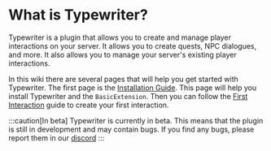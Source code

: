 # What is Typewriter?

Typewriter is a plugin that allows you to create and manage player interactions on your server. It allows you to create
quests, NPC dialogues, and more. It also allows you to manage your server's existing player interactions.

In this wiki there are several pages that will help you get started with Typewriter. The first page is
the [Installation Guide](./02-getting-started/01-installation.mdx). This page will help you install Typewriter and the `BasicExtension`. 
Then you can follow the [First Interaction](./03-creating-stories/01-interactions/index.mdx) guide to create your first interaction.

:::caution[In beta]
Typewriter is currently in beta. This means that the plugin is still in development and may contain bugs. If you find
any bugs, please report them in our [discord](https://discord.gg/p7WH9VvdMQ)
:::
